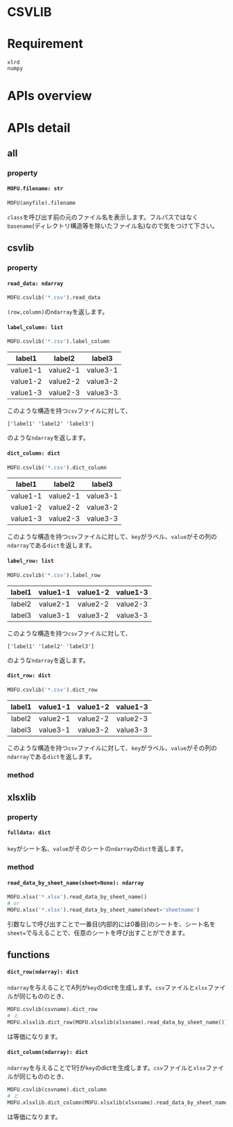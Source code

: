 # CSVLIB
# Requirement

```
xlrd
numpy
```
# APIs overview
# APIs detail
## all
### property
#### **`MOFU.filename: str`**
```python
MOFU(anyfile).filename
```
`class`を呼び出す前の元のファイル名を表示します。フルパスではなく`basename`(ディレクトリ構造等を除いたファイル名)なので気をつけて下さい。

## csvlib
### property
#### **`read_data: ndarray`**
```python
MOFU.csvlib('*.csv').read_data
```
`(row,column)`の`ndarray`を返します。

#### **`label_column: list`**
```python
MOFU.csvlib('*.csv').label_column
```
| label1 | label2 | label3 |
|:------:|:------:|:------:|
| value1-1 | value2-1 | value3-1 |
| value1-2 | value2-2 | value3-2 |
| value1-3 | value2-3 | value3-3 |

このような構造を持つ`csv`ファイルに対して、
```
['label1' 'label2' 'label3']
```
のような`ndarray`を返します。

#### **`dict_column: dict`**
```python
MOFU.csvlib('*.csv').dict_column
```
| label1 | label2 | label3 |
|:------:|:------:|:------:|
| value1-1 | value2-1 | value3-1 |
| value1-2 | value2-2 | value3-2 |
| value1-3 | value2-3 | value3-3 |

このような構造を持つ`csv`ファイルに対して、`key`がラベル、`value`がその列の`ndarray`である`dict`を返します。

#### **`label_row: list`**
```python
MOFU.csvlib('*.csv').label_row
```
| label1 | value1-1 | value1-2 | value1-3 |
|:------:|:------:|:------:|:------:|
| label2 | value2-1 | value2-2 | value2-3 |
| label3 | value3-1 | value3-2 | value3-3 |

このような構造を持つ`csv`ファイルに対して、
```
['label1' 'label2' 'label3']
```
のような`ndarray`を返します。

#### **`dict_row: dict`**
```python
MOFU.csvlib('*.csv').dict_row
```
| label1 | value1-1 | value1-2 | value1-3 |
|:------:|:------:|:------:|:------:|
| label2 | value2-1 | value2-2 | value2-3 |
| label3 | value3-1 | value3-2 | value3-3 |

このような構造を持つ`csv`ファイルに対して、`key`がラベル、`value`がその列の`ndarray`である`dict`を返します。

### method

## xlsxlib
### property
#### **`fulldata: dict`**
`key`がシート名、`value`がそのシートの`ndarray`の`dict`を返します。
### method
#### **`read_data_by_sheet_name(sheet=None): ndarray`**
```Python
MOFU.xlsx('*.xlsx').read_data_by_sheet_name()
# or
MOFU.xlsx('*.xlsx').read_data_by_sheet_name(sheet='sheetname')
```
引数なしで呼び出すことで一番目(内部的には0番目)のシートを、シート名を`sheet=`で与えることで、任意のシートを呼び出すことができます。

## functions
#### **`dict_row(ndarray): dict`**
`ndarray`を与えることでA列が`key`のdictを生成します。`csv`ファイルと`xlsx`ファイルが同じもののとき、
```Python
MOFU.csvlib(csvname).dict_row
# と
MOFU.xlsxlib.dict_row(MOFU.xlsxlib(xlsxname).read_data_by_sheet_name())
```
は等価になります。

#### **`dict_column(ndarray): dict`**
`ndarray`を与えることで1行が`key`のdictを生成します。`csv`ファイルと`xlsx`ファイルが同じもののとき、
```Python
MOFU.csvlib(csvname).dict_column
# と
MOFU.xlsxlib.dict_column(MOFU.xlsxlib(xlsxname).read_data_by_sheet_name())
```
は等価になります。

